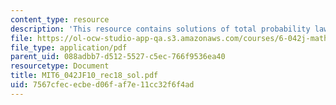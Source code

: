```yaml
---
content_type: resource
description: 'This resource contains solutions of total probability law. '
file: https://ol-ocw-studio-app-qa.s3.amazonaws.com/courses/6-042j-mathematics-for-computer-science-fall-2010/7567cfececbed06faf7e11cc32f6f4ad_MIT6_042JF10_rec18_sol.pdf
file_type: application/pdf
parent_uid: 088adbb7-d512-5527-c5ec-766f9536ea40
resourcetype: Document
title: MIT6_042JF10_rec18_sol.pdf
uid: 7567cfec-ecbe-d06f-af7e-11cc32f6f4ad
---
```

